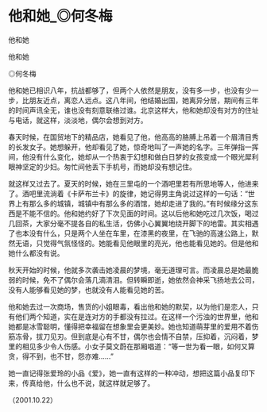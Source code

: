 # 他和她_◎何冬梅

他和她

他和她

◎何冬梅

他和她已相识八年，抗战都够了，但两个人依然是朋友，没有多一步，也没有少一步，比朋友近点，离恋人远点。这八年间，他结婚出国，她离异分居，期间有三年的时间声讯全无，谁也没有刻意联络过谁。北京这样大，他和她却没有对方的住址与电话，就这样，淡淡地，偶尔会想到对方。

春天时候，在国贸地下的精品店，她看见了他，他高高的胳膊上吊着一个眉清目秀的长发女子。她想躲开，他却看见了她，惊奇地叫了一声她的名字。三年弹指一挥间，他没有什么变化，她却从一个热衷于幻想和做白日梦的女孩变成一个眼光犀利眼神坚定的少妇。匆忙间他丢下手机号，而她却没有想记住。

就这样又过去了。夏天的时候，她在三里屯的一个酒吧里若有所思地等人，他进来了。酒吧里流淌着《卡萨布兰卡》的旋律，她记得男主角说过这样的一句话：“世界上有那么多的城镇，城镇中有那么多的酒馆，她却走进了我的。”有时候缘分这东西是不能不信的。他和她约好了下次见面的时间。这以后他和她吃过几次饭，喝过几回茶，大家分毫不提各自的私生活，仿佛小心翼翼地绕开脚下的地雷。其实相遇了也本没有什么，只是两个人坐在车里，在漆黑的夜里，在飞驰的高速公路上，默然无语，只觉得气氛怪怪的。她能看见他眼里的亮光，他也能看见她的。但是他和她什么都没有说。

秋天开始的时候，他就多次袭击她凌晨的梦境，毫无道理可言。而凌晨总是她最脆弱的时候，免不了偶尔会落几滴清泪。但转瞬即逝，她依然会神采飞扬地去公司，没有人能够看见她的梦，也就没有人能看见她的苦。

他和她去过一次商场，售货的小姐眼毒，看出他和她的默契，以为他们是恋人，只有他们两个知道，实在是连对方的手都没有拉过。在这样一个污浊的世界里，他和她都是冰雪聪明，懂得把幸福留在想象里会更美妙。她也知道萌芽里的爱用不着伤筋冻骨，拔刀见刃。但到底是心有不甘，偶尔也会情不自禁，压抑着，沉闷着，梦里的相见多少令人伤感。小女子莫文蔚在那厢唱道：“等一世为看一眼，如何又算贪，得不到，也不甘，怨亦难……”

她一直记得张爱玲的小品《爱》，她一直有这样的一种冲动，想把这篇小品复印下来，传真给他，什么也不说，就这样就足够了。

（2001.10.22）